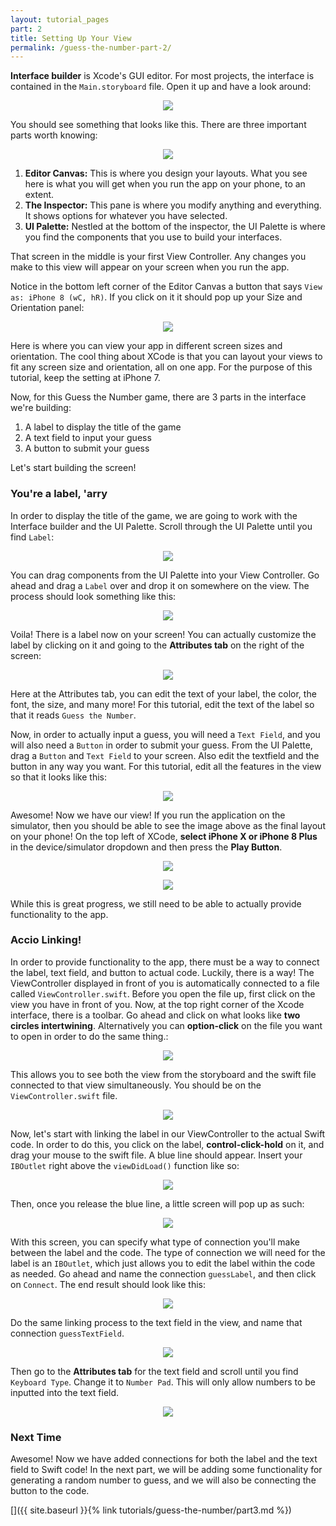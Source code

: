 ```yaml
---
layout: tutorial_pages
part: 2
title: Setting Up Your View
permalink: /guess-the-number-part-2/
---
```


<style>
    @media (prefers-color-scheme: dark) {
        #projectSettings {
            content:url("../images/guess-the-number/projectSettings-dark.png");
        }

        #createProject {
            content:url("../images/guess-the-number/createProject-dark.png");
        }

        #inputProjectName {
            content:url("../images/guess-the-number/inputProjectName-dark.png");
        }

        #saveProject {
            content:url("../images/guess-the-number/saveProject-dark.png");
        }
    }
</style>

**Interface builder** is Xcode's GUI editor. For most projects, the interface is contained in the `Main.storyboard` file. Open it up 
and have a look around:

<p align="center"> <img id="projectSettings" src="../images/guess-the-number/projectSettings.png" align="center" style="max-width:75%"> </p>

You should see something that looks like this. There are three important parts worth knowing:

<p align="center"> <img src="../images/guess-the-number/storyboardPic.png" align="center" style="max-width:75%"> </p>

1. **Editor Canvas:** This is where you design your layouts. What you see here is what you will get when you run the app on your phone, to an extent.
3. **The Inspector:** This pane is where you modify anything and everything. It shows options for whatever you have selected.
4. **UI Palette:** Nestled at the bottom of the inspector, the UI Palette is where you find the components that you use to build your interfaces.

That screen in the middle is your first View Controller. Any changes you make to this view will appear on your screen when you run the app.

Notice in the bottom left corner of the Editor Canvas a button that says `View as: iPhone 8 (wC, hR)`. If you click on it it should pop up your Size and Orientation panel:

<p align="center"> <img src="../images/guess-the-number/vcSize.png" align="center" style="max-width:75%"> </p>

Here is where you can view your app in different screen sizes and orientation. The cool thing about XCode is that you can layout your views to fit any screen size and orientation, all on one app. For the purpose of this tutorial, keep the setting at iPhone 7.

Now, for this Guess the Number game, there are 3 parts in the interface we're building:
1. A label to display the title of the game
2. A text field to input your guess
3. A button to submit your guess

Let's start building the screen!

### You're a label, 'arry

In order to display the title of the game, we are going to work with the Interface builder and the UI Palette. Scroll through the UI Palette until you find `Label`:

<p align="center"> <img src="../images/guess-the-number/uiPalette.png" align="center" style="max-width:250px !important"> </p>

You can drag components from the UI Palette into your View Controller. Go ahead and drag a `Label` over and drop it on somewhere on the view. The process should look something like this:

<p align="center"> <img src="../images/guess-the-number/dragLabel.png" align="center" style="max-width:75%"> </p>

Voila! There is a label now on your screen! You can actually customize the label by clicking on it and going to the **Attributes tab** on the right of the screen:

<p align="center"> <img src="../images/guess-the-number/editLabel.png" align="center" style="max-width:75%"> </p>

Here at the Attributes tab, you can edit the text of your label, the color, the font, the size, and many more! For this tutorial, edit the text of the label so that it reads `Guess the Number`.

Now, in order to actually input a guess, you will need a `Text Field`, and you will also need a `Button` in order to submit your guess. From the UI Palette, drag a `Button` and `Text Field` to your screen. Also edit the textfield and the button in any way you want. For this tutorial, edit all the features in the view so that it looks like this:

<p align="center"> <img src="../images/guess-the-number/finalLayout.png" align="center" style="max-width: 325px !important"> </p>

Awesome! Now we have our view! If you run the application on the simulator, then you should be able to see the image above as the final layout on your phone! On the top left of XCode, **select iPhone X or iPhone 8 Plus** in the device/simulator dropdown and then press the **Play Button**.

<p align="center"> <img src="../images/guess-the-number/selectSimulatorPlay.png" align="center" style="max-width: 75%"> </p>

<p align="center"> <img src="../images/guess-the-number/simulatorView.png" align="center" style="max-width: 325px !important"> </p>

While this is great progress, we still need to be able to actually provide functionality to the app.

### Accio Linking!

In order to provide functionality to the app, there must be a way to connect the label, text field, and button to actual code. Luckily, there is a way! The ViewController displayed in front of you is automatically connected to a file called `ViewController.swift`. Before you open the file up, first click on the view you have in front of you. Now, at the top right corner of the Xcode interface, there is a toolbar. Go ahead and click on what looks like **two circles intertwining**. Alternatively you can **option-click** on the file you want to open in order to do the same thing.:

<p align="center"> <img src="../images/guess-the-number/optionClickDoubleLinks.png" align="center" style="max-width:75%"> </p>

This allows you to see both the view from the storyboard and the swift file connected to that view simultaneously. You should be on the `ViewController.swift` file. 

<p align="center"> <img src="../images/guess-the-number/splitScreen.png" align="center" style="max-width:75%"> </p>

Now, let's start with linking the label in our ViewController to the actual Swift code. In order to do this, you click on the label, **control-click-hold** on it, and drag your mouse to the swift file. A blue line should appear. Insert your `IBOutlet` right above the `viewDidLoad()` function like so:

<p align="center"> <img src="../images/guess-the-number/linkage.png" align="center" style="max-width:75%"> </p>

Then, once you release the blue line, a little screen will pop up as such:

<p align="center"> <img src="../images/guess-the-number/addOutlet.png" align="center" style="max-width:300px !important"> </p>

With this screen, you can specify what type of connection you'll make between the label and the code. The type of connection we will need for the label is an `IBOutlet`, which just allows you to edit the label within the code as needed. Go ahead and name the connection `guessLabel`, and then click on `Connect`. The end result should look like this:

<p align="center"> <img src="../images/guess-the-number/guessLabel.png" align="center" style="max-width:75%"> </p>

Do the same linking process to the text field in the view, and name that connection `guessTextField`. 

<p align="center"> <img src="../images/guess-the-number/guessTextField.png" align="center" style="max-width:75%"> </p>

Then go to the  **Attributes tab** for the text field and scroll until you find `Keyboard Type`. Change it to `Number Pad`. This will only allow numbers to be inputted into the text field.

<p align="center"> <img src="../images/guess-the-number/keyboardType.png" align="center" style="max-width:75%"> </p>

### Next Time

Awesome! Now we have added connections for both the label and the text field to Swift code! In the next part, we will be adding some functionality for generating a random number to guess, and we will also be connecting the button to the code.

[]({{ site.baseurl }}{% link tutorials/guess-the-number/part3.md %})
